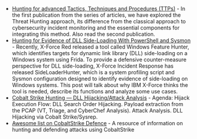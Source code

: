 * [Hunting for advanced Tactics, Techniques and Procedures (TTPs)](https://cyberpolygon.com/materials/hunting-for-advanced-tactics-techniques-and-procedures-ttps/) - In the first publication from the series of articles, we have explored the Threat Hunting approach, its difference from the classical approach to cybersecurity incident monitoring and the essential components for integrating this method. Also read the second publication.
* [Hunting for Evidence of DLL Side-Loading With PowerShell and Sysmon](https://securityintelligence.com/posts/hunting-evidence-dll-side-loading-powershell-sysmon/) - Recently, X-Force Red released a tool called Windows Feature Hunter, which identifies targets for dynamic link library (DLL) side-loading on a Windows system using Frida. To provide a defensive counter-measure perspective for DLL side-loading, X-Force Incident Response has released SideLoaderHunter, which is a system profiling script and Sysmon configuration designed to identify evidence of side-loading on Windows systems. This post will talk about why IBM X-Force thinks the tool is needed, describe its functions and analyze some use cases.
* [Cobalt Strike Hunting — DLL Hijacking/Attack Analysis](https://michaelkoczwara.medium.com/cobalt-strike-hunting-dll-hijacking-attack-analysis-ffbf8fd66a4e) - Agenda: Hijack Execution Flow: DLL Search Order Hijacking. Payload extraction from the PCAP (VT, Triage, and CyberChef Analysis). Attack Analysis. DLL Hijacking via Cobalt Strike/Sysrep.
* [Awesome list on CobaltStrike Defence](https://github.com/MichaelKoczwara/Awesome-CobaltStrike-Defence) - A resource of information on hunting and defending attacks using CobaltStrike
